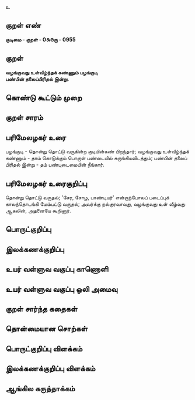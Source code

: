 உ

## குறள் எண் 

**குடிமை - குறள் - 0௯௫ரு - 0955**

## குறள் 

**வழங்குவது உள்வீழ்ந்தக் கண்ணும் பழங்குடி  
பண்பின் தலைப்பிரிதல் இன்று.** 

## கொண்டு கூட்டும் முறை


## குறள் சாரம் 


## பரிமேலழகர் உரை

பழங்குடி - தொன்று தொட்டு வருகின்ற குடியின்கண் பிறந்தார்; வழங்குவது உள்வீழ்ந்தக் கண்ணும் - தாம் கொடுக்கும் பொருள் பண்டையில் சுருங்கியவிடத்தும்; பண்பின் தலைப் பிரிதல் இன்று - தம் பண்புடைமையின் நீங்கார்.

## பரிமேலழகர் உரைகுறிப்பு   

தொன்று தொட்டு வருதல்; 'சேர, சோழ, பாண்டியர்' என்றாற்போலப் படைப்புக் காலந்தொடங்கி மேம்பட்டு வருதல்; அவர்க்கு நல்குரவாவது, வழங்குவது உள் வீழ்வது ஆகலின், அதனையே கூறினார்.

## பொருட்குறிப்பு 


## இலக்கணக்குறிப்பு  


## உயர் வள்ளுவ வகுப்பு காணொளி


## உயர் வள்ளுவ வகுப்பு ஒலி அமைவு 

 
## குறள் சார்ந்த கதைகள் 


## தொன்மையான சொற்கள்


## பொருட்குறிப்பு விளக்கம்


## இலக்கணக்குறிப்பு விளக்கம்


## ஆங்கில கருத்தாக்கம் 


